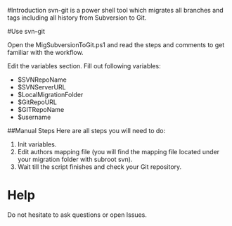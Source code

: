 #Introduction
svn-git is a power shell tool which migrates all branches and tags including all history from Subversion to Git.

#Use svn-git

Open the MigSubversionToGit.ps1 and read the steps and comments to get familiar with the workflow. 

Edit the variables section. Fill out following variables:

* $SVNRepoName 
* $SVNServerURL
* $LocalMigrationFolder
* $GitRepoURL
* $GITRepoName
* $username

##Manual Steps
Here are all steps you will need to do:

1. Init variables.
2. Edit authors mapping file (you will find the mapping file located under your migration folder with subroot svn).
3. Wait till the script finishes and check your Git repository. 

# Help

Do not hesitate to ask questions or open Issues. 